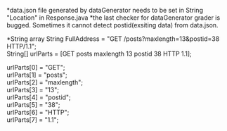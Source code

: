 *data.json file generated by dataGenerator needs to be set in String "Location" in  Response.java
*the last checker for dataGenerator grader is bugged. Sometimes it cannot detect postid(exsiting data) from data.json.

*String array
String FullAddress = "GET /posts?maxlength=13&postid=38 HTTP/1.1";<br/>
String[] urlParts = [GET posts maxlength 13 postid 38 HTTP 1.1];<br/>

urlParts[0] = "GET";<br/>
urlParts[1] = "posts";<br/>
urlParts[2] = "maxlength";<br/>
urlParts[3] = "13";<br/>
urlParts[4] = "postid";<br/>
urlParts[5] = "38";<br/>
urlParts[6] = "HTTP";<br/>
urlParts[7] = "1.1";
